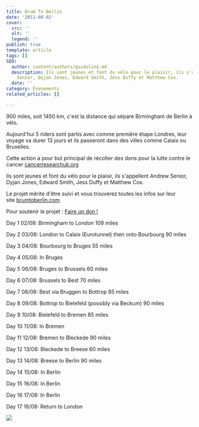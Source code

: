```yaml
---
title: Brum To Berlin
date: '2011-08-02'
cover:
  src: ''
  alt: ''
  legend: ''
publish: true
template: article
tags: []
SEO:
  author: content/authors/guidoline.md
  description: Ils sont jeunes et font du vélo pour le plaisir, ils s'appellent Andrew
    Senior, Dyjan Jones, Edward Smith, Jess Duffy et Matthew Cox.
  date: ''
category: Évenements
related_articles: []

---
```

900 miles, soit 1450 km, c'est la distance qui sépare Birmingham de Berlin à vélo.

Aujourd'hui 5 riders sont partis avec comme première étape Londres, leur voyage va durer 13 jours et ils passeront dans des villes comme Calais ou Bruxelles.

Cette action a pour but principal de récolter des dons pour la lutte contre le cancer [cancerresearchuk.org](http://www.cancerresearchuk.org/)

Ils sont jeunes et font du vélo pour le plaisir, ils s'appellent Andrew Senior, Dyjan Jones, Edward Smith, Jess Duffy et Matthew Cox.

Le projet mérite d'être suivi et vous trouverez toutes les infos sur leur site [brumtoberlin.com](http://www.brumtoberlin.com/)

Pour soutenir le projet : [Faire un don !](http://www.justgiving.com/brumtoberlin/eurl.axd/86cb1ddc9e2ec04882f6169eb85318e5 "Faire un don")

Day 1 02/08: Birmingham to London 109 miles

Day 2 03/08: London to Calais (Eurotunnel) then onto Bourbourg 90 miles

Day 3 04/08: Bourbourg to Bruges 55 miles

Day 4 05/08: In Bruges

Day 5 06/08: Bruges to Brussels 60 miles

Day 6 07/08: Brussels to Best 70 miles

Day 7 08/08: Best via Bruggen to Bottrop 85 miles

Day 8 09/08: Bottrop to Bielefeld (possibly via Beckum) 90 miles

Day 9 10/08: Bielefeld to Bremen 85 miles

Day 10 11/08: In Bremen

Day 11 12/08: Bremen to Bleckede 90 miles

Day 12 13/08: Bleckede to Breese 60 miles

Day 13 14/08: Breese to Berlin 90 miles

Day 14 15/08: In Berlin

Day 15 16/08: In Berlin

Day 16 17/08: In Berlin

Day 17 18/08: Return to London

![](/uploads/229252_143077859097684_128497113889092_280413_2967062_n.jpg)